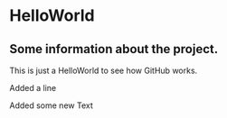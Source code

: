 # HelloWorld

## Some information about the project.

This is just a HelloWorld to see how GitHub works.

Added a line

Added some new Text